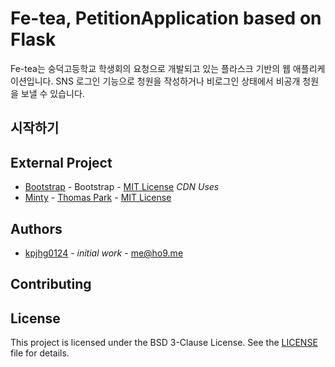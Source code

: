 # Fe-tea, PetitionApplication based on Flask

Fe-tea는 숭덕고등학교 학생회의 요청으로 개발되고 있는 플라스크 기반의 웹 애플리케이션입니다. SNS 로그인 기능으로 청원을 작성하거나 비로그인 상태에서 비공개 청원을 보낼 수 있습니다.

## 시작하기

## External Project
* [Bootstrap](https://getbootstrap.com/) - Bootstrap - [MIT License](https://opensource.org/licenses/MIT) _CDN Uses_
* [Minty](https://bootswatch.com/minty/) - [Thomas Park](https://thomaspark.co/) - [MIT License](https://opensource.org/licenses/MIT)

## Authors
* [kpjhg0124](https://github.com/kpjhg0124) - _initial work_ - [me@ho9.me](mailto:me@ho9.me)

## Contributing

## License
This project is licensed under the BSD 3-Clause License. See the [LICENSE](/LICENSE) file for details.
